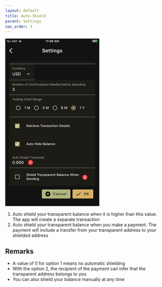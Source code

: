 ```yaml
---
layout: default
title: Auto-Shield
parent: Settings
nav_order: 3
---
```


![Auto-Shield](img/IMG_0100.PNG)

1. Auto shield your transparent balance when it is higher than this value. 
The app will create a separate transaction
2. Auto shield your transparent balance when you make a payment. The
payment will include a transfer from your transparent address to your
shielded address

## Remarks

- A value of 0 for option 1 means no automatic shielding
- With the option 2, the recipient of the payment can infer that the 
transparent address belongs to you
- You can also shield your balance manually at any time
